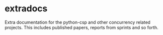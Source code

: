 extradocs
=========

Extra documentation for the python-csp and other concurrency related projects. This includes published papers, reports from sprints and so forth.
